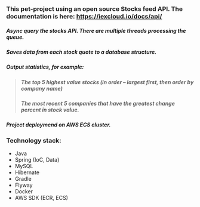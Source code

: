 
### This pet-project using an open source Stocks feed API. The documentation is here: https://iexcloud.io/docs/api/
##### Async query the stocks API. There are multiple threads processing the queue. 
##### Saves data from each stock quote to a database structure.
##### Output statistics, for example: 
> ##### The top 5 highest value stocks (in order – largest first, then order by company name)
> ##### The most recent 5 companies that have the greatest change percent in stock value.
##### Project deploymend on AWS ECS cluster.

### Technology stack:
+ Java
+ Spring (IoC, Data)
+ MySQL
+ Hibernate
+ Gradle
+ Flyway
+ Docker
+ AWS SDK (ECR, ECS)
